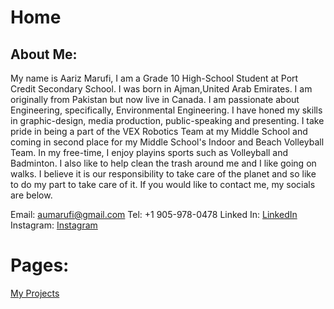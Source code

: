 # Home

## About Me:

My name is Aariz Marufi, I am a Grade 10 High-School Student at Port Credit Secondary School. I was born in Ajman,United Arab Emirates. I am originally from Pakistan but now live in Canada. I am passionate about Engineering, specifically, Environmental Engineering. I have honed my skills in graphic-design, media production, public-speaking and presenting. I take pride in being a part of the VEX Robotics Team at my Middle School and coming in second place for my Middle School's Indoor and Beach Volleyball Team. In my free-time, I enjoy playins sports such as Volleyball and Badminton. I also like to help clean the trash around me and I like going on walks. I believe it is our responsibility to take care of the planet and so like to do my part to take care of it. If you would like to contact me, my socials are below.

Email: aumarufi@gmail.com
Tel: +1 905-978-0478
Linked In: [LinkedIn](www.linkedin.com/in/aariz-marufi-b15420347)
Instagram: [Instagram](https://www.instagram.com/aariz.marufi/)


# Pages:
[My Projects](My_Projects.md)
